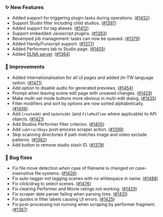 ### ✨ New Features
* Added support for triggering plugin tasks during operations. ([#1452](https://github.com/stashapp/stash/pull/1452))
* Support Studio filter including child studios. ([#1397](https://github.com/stashapp/stash/pull/1397))
* Added support for tag aliases. ([#1412](https://github.com/stashapp/stash/pull/1412))
* Support embedded Javascript plugins. ([#1393](https://github.com/stashapp/stash/pull/1393))
* Revamped job management: tasks can now be queued. ([#1379](https://github.com/stashapp/stash/pull/1379))
* Added Handy/Funscript support. ([#1377](https://github.com/stashapp/stash/pull/1377))
* Added Performers tab to Studio page. ([#1405](https://github.com/stashapp/stash/pull/1405))
* Added [DLNA server](/settings?tab=dlna). ([#1364](https://github.com/stashapp/stash/pull/1364))

### 🎨 Improvements
* Added internationalisation for all UI pages and added zh-TW language option. ([#1471](https://github.com/stashapp/stash/pull/1471))
* Add option to disable audio for generated previews. ([#1454](https://github.com/stashapp/stash/pull/1454))
* Prompt when leaving scene edit page with unsaved changes. ([#1429](https://github.com/stashapp/stash/pull/1429))
* Make multi-set mode buttons more obvious in multi-edit dialog. ([#1435](https://github.com/stashapp/stash/pull/1435))
* Filter modifiers and sort by options are now sorted alphabetically. ([#1406](https://github.com/stashapp/stash/pull/1406))
* Add `CreatedAt` and `UpdatedAt` (and `FileModTime` where applicable) to API objects. ([#1421](https://github.com/stashapp/stash/pull/1421))
* Add Studios Performer filter criterion. ([#1405](https://github.com/stashapp/stash/pull/1405))
* Add `subtractDays` post-process scraper action. ([#1399](https://github.com/stashapp/stash/pull/1399))
* Skip scanning directories if path matches image and video exclude patterns. ([#1382](https://github.com/stashapp/stash/pull/1382))
* Add button to remove studio stash ID. ([#1378](https://github.com/stashapp/stash/pull/1378))

### 🐛 Bug fixes
* Fix file move detection when case of filename is changed on case-insensitive file systems. ([#1426](https://github.com/stashapp/stash/issues/1426))
* Fix auto-tagger not tagging scenes with no whitespace in name. ([#1488](https://github.com/stashapp/stash/pull/1488))
* Fix click/drag to select scenes. ([#1476](https://github.com/stashapp/stash/pull/1476))
* Fix clearing Performer and Movie ratings not working. ([#1429](https://github.com/stashapp/stash/pull/1429))
* Fix scraper date parser failing when parsing time. ([#1431](https://github.com/stashapp/stash/pull/1431))
* Fix quotes in filter labels causing UI errors. ([#1425](https://github.com/stashapp/stash/pull/1425))
* Fix post-processing not running when scraping by performer fragment. ([#1387](https://github.com/stashapp/stash/pull/1387))
